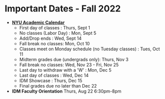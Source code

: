 # Important Dates - Fall 2022

* [**NYU Academic Calendar**](https://www.nyu.edu/students/student-information-and-resources/registration-records-and-graduation/academic-calendar.html)
  * First day of classes : Thurs, Sept 1
  * No classes (Labor Day) : Mon, Sept 5
  * Add/Drop ends : Wed, Sept 14
  * Fall break no classes: Mon, Oct 10
  * Classes meet on Monday schedule (no Tuesday classes) : Tues, Oct 11
  * Midterm grades due (undergrads only): Thurs, Nov 3
  * Fall break no classes: Wed, Nov 23 - Fri, Nov 25
  * Last day to withdraw with a 'W' : Mon, Dec 5
  * Last day of classes : Wed, Dec 14
  * IDM Showcase : Thurs, Dec 15
  * Final grades due no later than Dec 22
* **IDM Faculty Orientation** Thurs, Aug 22 6:30pm-8pm
